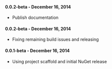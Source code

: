 #### 0.0.2-beta - December 16, 2014
* Publish documentation

#### 0.0.2-beta - December 16, 2014
* Fixing remaining build issues and releasing

#### 0.0.1-beta - December 16, 2014
* Using project scaffold and initial NuGet release
